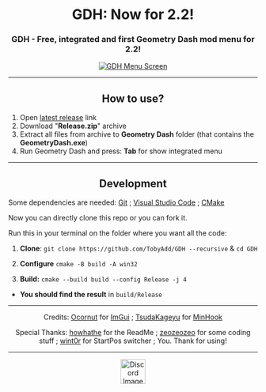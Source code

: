 <div align="center">

  # GDH: Now for 2.2!
  ### GDH - Free, integrated and first Geometry Dash mod menu for 2.2!
  <a href="https://github.com/TobyAdd/GDH" target="_blank" rel="noreferrer"> <img src="https://github.com/TobyAdd/GDH/assets/66429886/d57d610d-5738-45ce-8c06-862389d0655a" alt="GDH Menu Screen" title="GDH Menu"/> </a>
</div>

---

<h2 align="center">How to use?</h2>

1. Open [latest release](https://github.com/TobyAdd/GDH/releases/latest) link
2. Download "**Release.zip**" archive
3. Extract all files from archive to **Geometry Dash** folder (that contains the **GeometryDash.exe**)
4. Run Geometry Dash and press: **Tab** for show integrated menu

---

<h2 align="center">Development</h2>

<p> Some dependencies are needed: <a href="https://git-scm.com/">Git</a> ; <a href="https://code.visualstudio.com/">Visual Studio Code</a> ; <a href="https://cmake.org/">CMake</a> </p>

Now you can directly clone this repo or you can fork it.

Run this in your terminal on the folder where you want all the code:

1. **Clone**: `git clone https://github.com/TobyAdd/GDH --recursive` & `cd GDH`

3. **Configure** `cmake -B build -A win32`

5. **Build:** `cmake --build build --config Release -j 4`

- **You should find the result** in `build/Release`

---

<p align="center"> Credits: <a href="https://github.com/ocornut/">Ocornut</a> for <a href="https://github.com/ocornut/imgui">ImGui</a> ; <a href="https://github.com/TsudaKageyu/">TsudaKageyu</a> for <a href="https://github.com/TsudaKageyu/minhook">MinHook</a> </p>
<p align="center"> Special Thanks: <a href="https://github.com/howhathe">howhathe</a> for the ReadMe ; <a href="https://github.com/zeozeozeo">zeozeozeo</a> for some coding stuff ; <a href="https://github.com/wint0r">wint0r</a> for StartPos switcher ; You. Thank for using! </p>

---

<div align="center">
  <a href="https://discord.gg/Q4nbm4mHYT" target="_blank" rel="noreferrer"> <img src="https://www.svgrepo.com/show/353655/discord-icon.svg" alt="Discord Image (Click to open Discord Server)" title="Click to open Discord Server!" width="50"/> </a>
</div>

<!--
<div align="center">
  <h2>Features</h2>
  
  | Player                            | Creator               | Bypass                   | Stuff                     |
  | --------------------------------- | --------------------- | ------------------------ | ------------------------- |
  | Noclip                            | Copy / Verify Hack    | Text / Character Bypass  | Speedhack                 |
  | Practice Music Hack               | Level Edit            | Shopkeeper Bypass        | StartPos Switcher         |
  | Unlock all Icons & Levels         | Slider Limit          | Potbor / Scratch Bypass  | Extensions Loader         |
  | No Transition / Particles / More  | Testmode Bypass       | Mechanic Bypass          | UI & Hacks Customization  |
  | Trail Always On / Off             | Custom Object Bypass  | Vault of Secrets Bypass  | GD-Bot? (Soon)            |
  | And More!                         | And more soon!        | And more soon!           | And more soon!            |
</div>
-->
